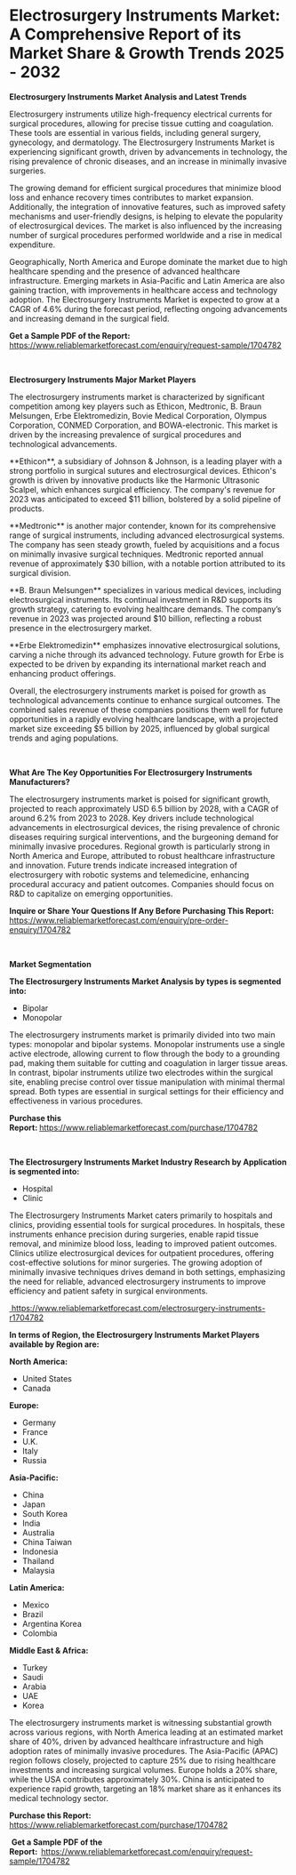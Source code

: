 <p><h1>Electrosurgery Instruments Market: A Comprehensive Report of its Market Share & Growth Trends 2025 - 2032</h1></p><p><strong>Electrosurgery Instruments Market Analysis and Latest Trends</strong></p>
<p><p>Electrosurgery instruments utilize high-frequency electrical currents for surgical procedures, allowing for precise tissue cutting and coagulation. These tools are essential in various fields, including general surgery, gynecology, and dermatology. The Electrosurgery Instruments Market is experiencing significant growth, driven by advancements in technology, the rising prevalence of chronic diseases, and an increase in minimally invasive surgeries.</p><p>The growing demand for efficient surgical procedures that minimize blood loss and enhance recovery times contributes to market expansion. Additionally, the integration of innovative features, such as improved safety mechanisms and user-friendly designs, is helping to elevate the popularity of electrosurgical devices. The market is also influenced by the increasing number of surgical procedures performed worldwide and a rise in medical expenditure.</p><p>Geographically, North America and Europe dominate the market due to high healthcare spending and the presence of advanced healthcare infrastructure. Emerging markets in Asia-Pacific and Latin America are also gaining traction, with improvements in healthcare access and technology adoption. The Electrosurgery Instruments Market is expected to grow at a CAGR of 4.6% during the forecast period, reflecting ongoing advancements and increasing demand in the surgical field.</p></p>
<p><strong>Get a Sample PDF of the Report:&nbsp;</strong> <a href="https://www.reliablemarketforecast.com/enquiry/request-sample/1704782?utm_campaign=3203&utm_medium=2&utm_source=Github&utm_content=ia&utm_term=13042025&utm_id=electrosurgery-instruments">https://www.reliablemarketforecast.com/enquiry/request-sample/1704782</a></p>
<p>&nbsp;</p>
<p><strong>Electrosurgery Instruments Major Market Players</strong></p>
<p><p>The electrosurgery instruments market is characterized by significant competition among key players such as Ethicon, Medtronic, B. Braun Melsungen, Erbe Elektromedizin, Bovie Medical Corporation, Olympus Corporation, CONMED Corporation, and BOWA-electronic. This market is driven by the increasing prevalence of surgical procedures and technological advancements.</p><p>**Ethicon**, a subsidiary of Johnson & Johnson, is a leading player with a strong portfolio in surgical sutures and electrosurgical devices. Ethicon's growth is driven by innovative products like the Harmonic Ultrasonic Scalpel, which enhances surgical efficiency. The company's revenue for 2023 was anticipated to exceed $11 billion, bolstered by a solid pipeline of products.</p><p>**Medtronic** is another major contender, known for its comprehensive range of surgical instruments, including advanced electrosurgical systems. The company has seen steady growth, fueled by acquisitions and a focus on minimally invasive surgical techniques. Medtronic reported annual revenue of approximately $30 billion, with a notable portion attributed to its surgical division.</p><p>**B. Braun Melsungen** specializes in various medical devices, including electrosurgical instruments. Its continual investment in R&D supports its growth strategy, catering to evolving healthcare demands. The company’s revenue in 2023 was projected around $10 billion, reflecting a robust presence in the electrosurgery market.</p><p>**Erbe Elektromedizin** emphasizes innovative electrosurgical solutions, carving a niche through its advanced technology. Future growth for Erbe is expected to be driven by expanding its international market reach and enhancing product offerings.</p><p>Overall, the electrosurgery instruments market is poised for growth as technological advancements continue to enhance surgical outcomes. The combined sales revenue of these companies positions them well for future opportunities in a rapidly evolving healthcare landscape, with a projected market size exceeding $5 billion by 2025, influenced by global surgical trends and aging populations.</p></p>
<p>&nbsp;</p>
<p><strong>What Are The Key Opportunities For Electrosurgery Instruments Manufacturers?</strong></p>
<p><p>The electrosurgery instruments market is poised for significant growth, projected to reach approximately USD 6.5 billion by 2028, with a CAGR of around 6.2% from 2023 to 2028. Key drivers include technological advancements in electrosurgical devices, the rising prevalence of chronic diseases requiring surgical interventions, and the burgeoning demand for minimally invasive procedures. Regional growth is particularly strong in North America and Europe, attributed to robust healthcare infrastructure and innovation. Future trends indicate increased integration of electrosurgery with robotic systems and telemedicine, enhancing procedural accuracy and patient outcomes. Companies should focus on R&D to capitalize on emerging opportunities.</p></p>
<p><strong>Inquire or Share Your Questions If Any Before Purchasing This Report:</strong> <a href="https://www.reliablemarketforecast.com/enquiry/pre-order-enquiry/1704782?utm_campaign=3203&utm_medium=2&utm_source=Github&utm_content=ia&utm_term=13042025&utm_id=electrosurgery-instruments">https://www.reliablemarketforecast.com/enquiry/pre-order-enquiry/1704782</a></p>
<p>&nbsp;</p>
<p><strong>Market Segmentation</strong></p>
<p><strong>The Electrosurgery Instruments Market Analysis by types is segmented into:</strong></p>
<p><ul><li>Bipolar</li><li>Monopolar</li></ul></p>
<p><p>The electrosurgery instruments market is primarily divided into two main types: monopolar and bipolar systems. Monopolar instruments use a single active electrode, allowing current to flow through the body to a grounding pad, making them suitable for cutting and coagulation in larger tissue areas. In contrast, bipolar instruments utilize two electrodes within the surgical site, enabling precise control over tissue manipulation with minimal thermal spread. Both types are essential in surgical settings for their efficiency and effectiveness in various procedures.</p></p>
<p><strong>Purchase this Report:&nbsp;</strong><a href="https://www.reliablemarketforecast.com/purchase/1704782?utm_campaign=3203&utm_medium=2&utm_source=Github&utm_content=ia&utm_term=13042025&utm_id=electrosurgery-instruments">https://www.reliablemarketforecast.com/purchase/1704782</a></p>
<p>&nbsp;</p>
<p><strong>The Electrosurgery Instruments Market Industry Research by Application is segmented into:</strong></p>
<p><ul><li>Hospital</li><li>Clinic</li></ul></p>
<p><p>The Electrosurgery Instruments Market caters primarily to hospitals and clinics, providing essential tools for surgical procedures. In hospitals, these instruments enhance precision during surgeries, enable rapid tissue removal, and minimize blood loss, leading to improved patient outcomes. Clinics utilize electrosurgical devices for outpatient procedures, offering cost-effective solutions for minor surgeries. The growing adoption of minimally invasive techniques drives demand in both settings, emphasizing the need for reliable, advanced electrosurgery instruments to improve efficiency and patient safety in surgical environments.</p></p>
<p><a href="https://www.reliablemarketforecast.com/electrosurgery-instruments-r1704782?utm_campaign=3203&utm_medium=2&utm_source=Github&utm_content=ia&utm_term=13042025&utm_id=electrosurgery-instruments">&nbsp;https://www.reliablemarketforecast.com/electrosurgery-instruments-r1704782</a></p>
<p><strong>In terms of Region, the Electrosurgery Instruments Market Players available by Region are:</strong></p>
<p>
    <p> <strong> North America: </strong>
        <ul>
            <li>United States</li>
            <li>Canada</li>
        </ul>
        </p> 
    <p> <strong> Europe: </strong>
        <ul>
            <li>Germany</li>
            <li>France</li>
            <li>U.K.</li>
            <li>Italy</li>
            <li>Russia</li>
        </ul>
        </p> 
    <p> <strong> Asia-Pacific: </strong>
        <ul>
            <li>China</li>
            <li>Japan</li>
            <li>South Korea</li>
            <li>India</li>
            <li>Australia</li>
            <li>China Taiwan</li>
            <li>Indonesia</li>
            <li>Thailand</li>
            <li>Malaysia</li>
        </ul>
        </p> 
    <p> <strong> Latin America: </strong>
        <ul>
            <li>Mexico</li>
            <li>Brazil</li>
            <li>Argentina Korea</li>
            <li>Colombia</li>
        </ul>
        </p> 
    <p> <strong> Middle East & Africa: </strong>
        <ul>
            <li>Turkey</li>
            <li>Saudi</li>
            <li>Arabia</li>
            <li>UAE</li>
            <li>Korea</li>
        </ul>
    </p>
    </p>
<p><p>The electrosurgery instruments market is witnessing substantial growth across various regions, with North America leading at an estimated market share of 40%, driven by advanced healthcare infrastructure and high adoption rates of minimally invasive procedures. The Asia-Pacific (APAC) region follows closely, projected to capture 25% due to rising healthcare investments and increasing surgical volumes. Europe holds a 20% share, while the USA contributes approximately 30%. China is anticipated to experience rapid growth, targeting an 18% market share as it enhances its medical technology sector.</p></p>
<p><strong>Purchase this Report: </strong><a href="https://www.reliablemarketforecast.com/purchase/1704782?utm_campaign=3203&utm_medium=2&utm_source=Github&utm_content=ia&utm_term=13042025&utm_id=electrosurgery-instruments">https://www.reliablemarketforecast.com/purchase/1704782</a></p>
<p>&nbsp;<strong>Get a Sample PDF of the Report:&nbsp;&nbsp;</strong><a href="https://www.reliablemarketforecast.com/enquiry/request-sample/1704782?utm_campaign=3203&utm_medium=2&utm_source=Github&utm_content=ia&utm_term=13042025&utm_id=electrosurgery-instruments">https://www.reliablemarketforecast.com/enquiry/request-sample/1704782</a></p>
<p><strong></strong></p>
<p><p></p><p></p><p></p></p>
